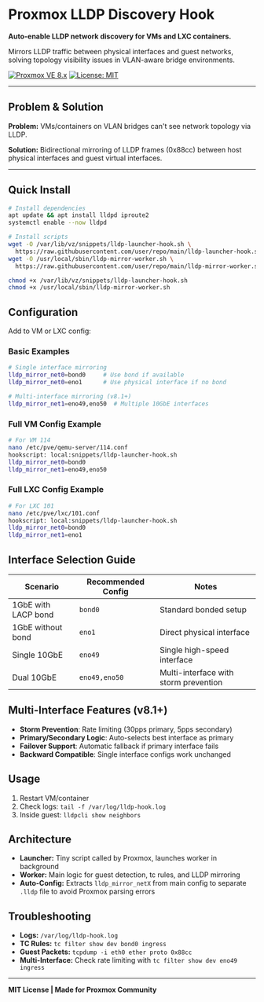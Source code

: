# Proxmox LLDP Discovery Hook

**Auto-enable LLDP network discovery for VMs and LXC containers.**

Mirrors LLDP traffic between physical interfaces and guest networks, solving topology visibility issues in VLAN-aware bridge environments.

[![Proxmox VE 8.x](https://img.shields.io/badge/Proxmox%20VE-8.x-blue.svg)](https://www.proxmox.com/)
[![License: MIT](https://img.shields.io/badge/License-MIT-green.svg)](https://opensource.org/licenses/MIT)

---

## Problem & Solution

**Problem:** VMs/containers on VLAN bridges can't see network topology via LLDP.

**Solution:** Bidirectional mirroring of LLDP frames (0x88cc) between host physical interfaces and guest virtual interfaces.

---

## Quick Install

```bash
# Install dependencies
apt update && apt install lldpd iproute2
systemctl enable --now lldpd

# Install scripts
wget -O /var/lib/vz/snippets/lldp-launcher-hook.sh \
  https://raw.githubusercontent.com/user/repo/main/lldp-launcher-hook.sh
wget -O /usr/local/sbin/lldp-mirror-worker.sh \
  https://raw.githubusercontent.com/user/repo/main/lldp-mirror-worker.sh

chmod +x /var/lib/vz/snippets/lldp-launcher-hook.sh
chmod +x /usr/local/sbin/lldp-mirror-worker.sh
```

## Configuration

Add to VM or LXC config:

### Basic Examples
```bash
# Single interface mirroring
lldp_mirror_net0=bond0     # Use bond if available
lldp_mirror_net0=eno1      # Use physical interface if no bond

# Multi-interface mirroring (v8.1+)
lldp_mirror_net1=eno49,eno50  # Multiple 10GbE interfaces
```

### Full VM Config Example
```bash
# For VM 114
nano /etc/pve/qemu-server/114.conf
hookscript: local:snippets/lldp-launcher-hook.sh
lldp_mirror_net0=bond0
lldp_mirror_net1=eno49,eno50
```

### Full LXC Config Example
```bash
# For LXC 101  
nano /etc/pve/lxc/101.conf
hookscript: local:snippets/lldp-launcher-hook.sh
lldp_mirror_net0=bond0
lldp_mirror_net1=eno1
```

## Interface Selection Guide

| Scenario | Recommended Config | Notes |
|----------|-------------------|-------|
| 1GbE with LACP bond | `bond0` | Standard bonded setup |
| 1GbE without bond | `eno1` | Direct physical interface |
| Single 10GbE | `eno49` | Single high-speed interface |
| Dual 10GbE | `eno49,eno50` | Multi-interface with storm prevention |

## Multi-Interface Features (v8.1+)

- **Storm Prevention**: Rate limiting (30pps primary, 5pps secondary)
- **Primary/Secondary Logic**: Auto-selects best interface as primary
- **Failover Support**: Automatic fallback if primary interface fails
- **Backward Compatible**: Single interface configs work unchanged

## Usage

1. Restart VM/container
2. Check logs: `tail -f /var/log/lldp-hook.log`
3. Inside guest: `lldpcli show neighbors`

## Architecture

- **Launcher:** Tiny script called by Proxmox, launches worker in background
- **Worker:** Main logic for guest detection, tc rules, and LLDP mirroring
- **Auto-Config:** Extracts `lldp_mirror_netX` from main config to separate `.lldp` file to avoid Proxmox parsing errors

## Troubleshooting

- **Logs:** `/var/log/lldp-hook.log`
- **TC Rules:** `tc filter show dev bond0 ingress`
- **Guest Packets:** `tcpdump -i eth0 ether proto 0x88cc`
- **Multi-Interface:** Check rate limiting with `tc filter show dev eno49 ingress`

---

**MIT License | Made for Proxmox Community**
